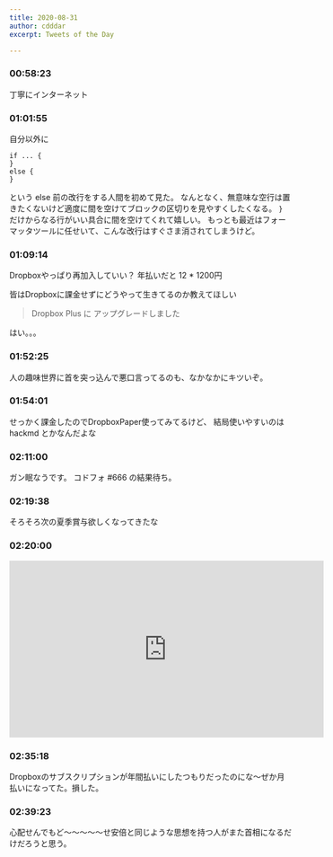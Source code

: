 ```yaml
---
title: 2020-08-31
author: cdddar
excerpt: Tweets of the Day

---
```


### 00:58:23

丁寧にインターネット

### 01:01:55

自分以外に

```
if ... {
}
else {
}
```

という else 前の改行をする人間を初めて見た。
なんとなく、無意味な空行は置きたくないけど適度に間を空けてブロックの区切りを見やすくしたくなる。
`}` だけからなる行がいい具合に間を空けてくれて嬉しい。
もっとも最近はフォーマッタツールに任せいて、こんな改行はすぐさま消されてしまうけど。

### 01:09:14

Dropboxやっぱり再加入していい？ 年払いだと 12 * 1200円

皆はDropboxに課金せずにどうやって生きてるのか教えてほしい

> Dropbox Plus に
> アップグレードしました

はい。。。

### 01:52:25

人の趣味世界に首を突っ込んで悪口言ってるのも、なかなかにキツいぞ。

### 01:54:01

せっかく課金したのでDropboxPaper使ってみてるけど、
結局使いやすいのは hackmd とかなんだよな

### 02:11:00

ガン眠なうです。
コドフォ #666 の結果待ち。

### 02:19:38

そろそろ次の夏季賞与欲しくなってきたな

### 02:20:00

<iframe width="560" height="315" src="https://www.youtube.com/embed/auuXEgkJNZE" frameborder="0" allow="accelerometer; autoplay; encrypted-media; gyroscope; picture-in-picture" allowfullscreen></iframe>

### 02:35:18

Dropboxのサブスクリプションが年間払いにしたつもりだったのにな～ぜか月払いになってた。損した。

### 02:39:23

心配せんでもど～～～～～せ安倍と同じような思想を持つ人がまた首相になるだけだろうと思う。
